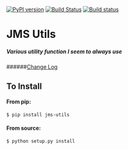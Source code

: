 [![PyPI version](https://badge.fury.io/py/jms-utils.svg)](http://badge.fury.io/py/jms-utils) [![Build Status](https://travis-ci.org/JMSwag/jms-utils.svg?branch=master)](https://travis-ci.org/JMSwag/jms-utils) [![Build status](https://ci.appveyor.com/api/projects/status/curpmuvrrc79p6y2?svg=true)](https://ci.appveyor.com/project/JMSwag/jms-utils)

# JMS Utils
##### Various utility function I seem to always use

######[Change Log](https://github.com/JohnyMoSwag/jms-utils/blob/master/changelog.txt "Change Log")

## To Install

#### From pip:

    $ pip install jms-utils

#### From source:

    $ python setup.py install
